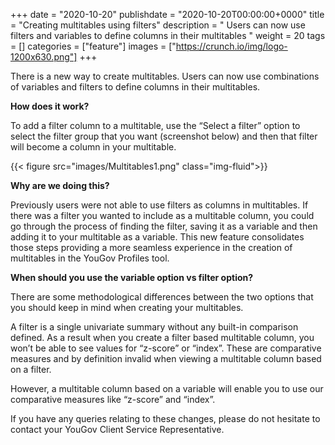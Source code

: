 +++
date = "2020-10-20"
publishdate = "2020-10-20T00:00:00+0000"
title = "Creating multitables using filters"
description = " Users can now use filters and variables to define columns in their multitables "
weight = 20
tags = []
categories = ["feature"]
images = ["https://crunch.io/img/logo-1200x630.png"]
+++


There is a new way to create multitables. Users can now use combinations of variables and filters to define columns in their multitables. 


**How does it work?** 

To add a filter column to a multitable, use the “Select a filter” option to select the filter group that you want (screenshot below) and then that filter will become a column in your multitable. 

{{< figure src="images/Multitables1.png" class="img-fluid">}}

**Why are we doing this?**

Previously users were not able to use filters as columns in multitables. If there was a filter you wanted to include as a multitable column, you could go through the process of finding the filter, saving it as a variable and then adding it to your multitable as a variable. This new feature consolidates those steps providing a more seamless experience in the creation of multitables in the YouGov Profiles tool.

**When should you use the variable option vs filter option?**

 There are some methodological differences between the two options that you should keep in mind when creating your multitables. 

A filter is a single univariate summary without any built-in comparison defined. As a result when you create a filter based multitable column, you won’t be able to see values for “z-score” or “index”. These are comparative measures and by definition invalid when viewing a multitable column based on a filter. 

However, a multitable column based on a variable will enable you to use our comparative measures like “z-score” and “index”. 

If you have any queries relating to these changes, please do not hesitate to contact your YouGov Client Service Representative.


